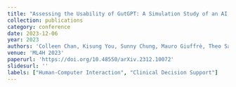 ```yaml
---
title: "Assessing the Usability of GutGPT: A Simulation Study of an AI Clinical Decision Support System for Gastrointestinal Bleeding Risk"
collection: publications
category: conference
date: 2023-12-06
year: 2023
authors: 'Colleen Chan, Kisung You, Sunny Chung, Mauro Giuffrè, Theo Saarinen, Niroop Rajashekar, <u>Yuan Pu</u>, Yeo Eun Shin, Loren Laine, Ambrose Wong, René Kizilcec, Jasjeet Sekhon, Dennis Shung'
venue: 'ML4H 2023'
paperurl: 'https://doi.org/10.48550/arXiv.2312.10072'
slidesurl: ''
labels: ["Human-Computer Interaction", "Clinical Decision Support"]
--- 
```

